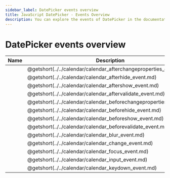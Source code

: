```yaml
---
sidebar_label: DatePicker events overview
title: JavaScript DatePicker - Events Overview 
description: You can explore the events of DatePicker in the documentation of the DHTMLX JavaScript UI library. Browse developer guides and API reference, try out code examples and live demos, and download a free 30-day evaluation version of DHTMLX Suite 7.
---
```


# DatePicker events overview

| Name                                                           | Description                                                          |
| ------------------------------------------------------------- | ------------------------------------------------------------------- |
| [](../../calendar/calendar_afterchangeproperties_event.md)  | @getshort(../../calendar/calendar_afterchangeproperties_event.md)  |
| [](../../calendar/calendar_afterhide_event.md)              | @getshort(../../calendar/calendar_afterhide_event.md)              |
| [](../../calendar/calendar_aftershow_event.md)              | @getshort(../../calendar/calendar_aftershow_event.md)              |
| [](../../calendar/calendar_aftervalidate_event.md)          | @getshort(../../calendar/calendar_aftervalidate_event.md)          |
| [](../../calendar/calendar_beforechangeproperties_event.md) | @getshort(../../calendar/calendar_beforechangeproperties_event.md) |
| [](../../calendar/calendar_beforehide_event.md)             | @getshort(../../calendar/calendar_beforehide_event.md)             |
| [](../../calendar/calendar_beforeshow_event.md)             | @getshort(../../calendar/calendar_beforeshow_event.md)             |
| [](../../calendar/calendar_beforevalidate_event.md)         | @getshort(../../calendar/calendar_beforevalidate_event.md)         |
| [](../../calendar/calendar_blur_event.md)                   | @getshort(../../calendar/calendar_blur_event.md)                  |
| [](../../calendar/calendar_change_event.md)                 | @getshort(../../calendar/calendar_change_event.md)                 |
| [](../../calendar/calendar_focus_event.md)                  | @getshort(../../calendar/calendar_focus_event.md)                 |
| [](../../calendar/calendar_input_event.md)                  | @getshort(../../calendar/calendar_input_event.md)                  |
| [](../../calendar/calendar_keydown_event.md)                | @getshort(../../calendar/calendar_keydown_event.md)               |


